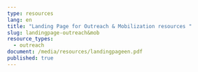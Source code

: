 ```yaml
---
type: resources
lang: en
title: "Landing Page for Outreach & Mobilization resources "
slug: landingpage-outreach&mob
resource_types:
  - outreach
document: /media/resources/landingpageen.pdf
published: true
---
```

